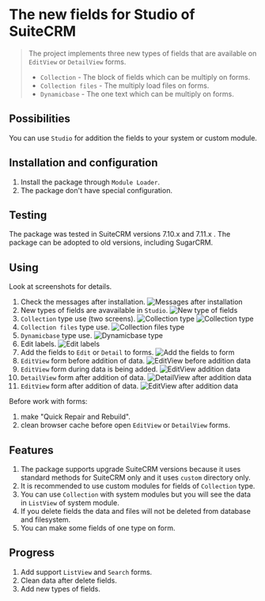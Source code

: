 # The new fields for Studio of SuiteCRM 
>
> The project implements three new types of fields that are available on `EditView` or `DetailView` forms.
> - `Collection` - The block of fields which can be multiply on forms.
> - `Collection files` - The multiply load files on forms.
> - `Dynamicbase` - The one text which can be multiply on forms.
>

## Possibilities

You can use `Studio` for addition the fields to your system or custom module.

## Installation and configuration

1. Install the package through `Module Loader`.
2. The package don't have special configuration.

## Testing

The package was tested in SuiteCRM versions 7.10.x and 7.11.x . The package can be adopted to old versions, including SugarCRM.

## Using

Look at screenshots for details.
1. Check the messages after installation.
![Messages after installation](/screenshots/1.png)
2. New types of fields are avavailable  in `Studio`.
![New type of fields](/screenshots/2.png)
3. `Collection` type use (two screens).
![Collection type](/screenshots/3.png)
![Collection type](/screenshots/4.png)
4. `Collection files` type use.
![Collection files type](/screenshots/5.png)
5. `Dynamicbase` type use.
![Dynamicbase type](/screenshots/6.png)
6. Edit labels.
![Edit labels](/screenshots/7.png)
7. Add the fields to `Edit` or `Detail` to forms.
![Add the fields to form](/screenshots/8.png)
8. `EditView` form before addition of data.
![EditView before addition data](/screenshots/9.png)
9.  `EditView` form during data is being added.
![EditView addition data](/screenshots/10.png)
10. `DetailView` form after addition of data.
![DetailView after addition data](/screenshots/11.png)
11. `EditView` form after addition of data.
![EditView after addition data](/screenshots/12.png)

Before work with forms:
1. make "Quick Repair and Rebuild".
2. clean browser cache before open `EditView` or `DetailView` forms.

## Features

1. The package supports upgrade SuiteCRM versions because it uses standard methods for SuiteCRM only and it uses `custom` directory only.
2. It is recommended  to use custom modules for fields of `Collection` type.
3. You can use `Collection` with system modules but you will see the data in `ListView` of system module.
4. If you delete fields the data and files will not  be deleted from database and filesystem.
5. You can make some fields of one type on form.

## Progress

1. Add support `ListView` and `Search` forms.
2. Clean data after delete fields.
3. Add new types of fields.